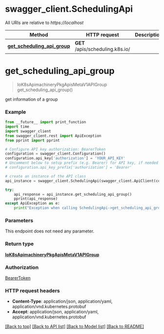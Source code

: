 # swagger_client.SchedulingApi

All URIs are relative to *https://localhost*

Method | HTTP request | Description
------------- | ------------- | -------------
[**get_scheduling_api_group**](SchedulingApi.md#get_scheduling_api_group) | **GET** /apis/scheduling.k8s.io/ | 


# **get_scheduling_api_group**
> IoK8sApimachineryPkgApisMetaV1APIGroup get_scheduling_api_group()



get information of a group

### Example
```python
from __future__ import print_function
import time
import swagger_client
from swagger_client.rest import ApiException
from pprint import pprint

# Configure API key authorization: BearerToken
configuration = swagger_client.Configuration()
configuration.api_key['authorization'] = 'YOUR_API_KEY'
# Uncomment below to setup prefix (e.g. Bearer) for API key, if needed
# configuration.api_key_prefix['authorization'] = 'Bearer'

# create an instance of the API class
api_instance = swagger_client.SchedulingApi(swagger_client.ApiClient(configuration))

try:
    api_response = api_instance.get_scheduling_api_group()
    pprint(api_response)
except ApiException as e:
    print("Exception when calling SchedulingApi->get_scheduling_api_group: %s\n" % e)
```

### Parameters
This endpoint does not need any parameter.

### Return type

[**IoK8sApimachineryPkgApisMetaV1APIGroup**](IoK8sApimachineryPkgApisMetaV1APIGroup.md)

### Authorization

[BearerToken](../README.md#BearerToken)

### HTTP request headers

 - **Content-Type**: application/json, application/yaml, application/vnd.kubernetes.protobuf
 - **Accept**: application/json, application/yaml, application/vnd.kubernetes.protobuf

[[Back to top]](#) [[Back to API list]](../README.md#documentation-for-api-endpoints) [[Back to Model list]](../README.md#documentation-for-models) [[Back to README]](../README.md)

